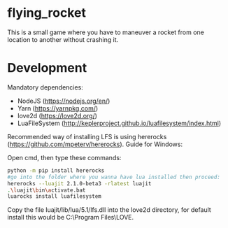 # flying_rocket

This is a small game where you have to maneuver a rocket from one location to another without crashing it.

# Development

Mandatory dependencies:
* NodeJS (https://nodejs.org/en/)
* Yarn (https://yarnpkg.com/)
* love2d (https://love2d.org/)
* LuaFileSystem (http://keplerproject.github.io/luafilesystem/index.html)

Recommended way of installing LFS is using hererocks (https://github.com/mpeterv/hererocks). Guide for Windows:

Open cmd, then type these commands:

```bash
python -m pip install hererocks
#go into the folder where you wanna have lua installed then proceed:
hererocks --luajit 2.1.0-beta3 -rlatest luajit
.\luajit\bin\activate.bat
luarocks install luafilesystem
```

Copy the file luajit/lib/lua/5.1/lfs.dll into the love2d directory, for default install this would be C:\Program Files\LOVE.
